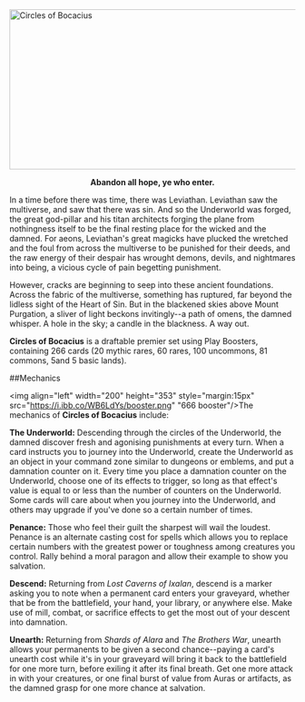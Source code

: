 <img src="https://grapplex.github.io/sets/666-files/logo.png" alt="Circles of Bocacius" width="516" height="282">

**<p style="text-align: center;">Abandon all hope, ye who enter.</p>**

In a time before there was time, there was Leviathan. Leviathan saw the multiverse, and saw that there was sin. And so the Underworld was forged, the great god-pillar and his titan architects forging the plane from nothingness itself to be the final resting place for the wicked and the damned. For aeons, Leviathan's great magicks have plucked the wretched and the foul from across the multiverse to be punished for their deeds, and the raw energy of their despair has wrought demons, devils, and nightmares into being, a vicious cycle of pain begetting punishment.

However, cracks are beginning to seep into these ancient foundations. Across the fabric of the multiverse, something has ruptured, far beyond the lidless sight of the Heart of Sin. But in the blackened skies above Mount Purgation, a sliver of light beckons invitingly--a path of omens, the damned whisper. A hole in the sky; a candle in the blackness. A way out.

**Circles of Bocacius** is a draftable premier set using Play Boosters, containing 266 cards (20 mythic rares, 60 rares, 100 uncommons, 81 commons, 5and 5 basic lands).

##Mechanics

<img align="left" width="200" height="353" style="margin:15px" src="https://i.ibb.co/WB6LdYs/booster.png" "666 booster"/>The mechanics of **Circles of Bocacius** include:

**The Underworld:** Descending through the circles of the Underworld, the damned discover fresh and agonising punishments at every turn. When a card instructs you to journey into the Underworld, create the Underworld as an object in your command zone similar to dungeons or emblems, and put a damnation counter on it. Every time you place a damnation counter on the Underworld, choose one of its effects to trigger, so long as that effect's value is equal to or less than the number of counters on the Underworld. Some cards will care about when you journey into the Underworld, and others may upgrade if you've done so a certain number of times.

**Penance:** Those who feel their guilt the sharpest will wail the loudest. Penance is an alternate casting cost for spells which allows you to replace certain numbers with the greatest power or toughness among creatures you control. Rally behind a moral paragon and allow their example to show you salvation.

**Descend:** Returning from *Lost Caverns of Ixalan*, descend is a marker asking you to note when a permanent card enters your graveyard, whether that be from the battlefield, your hand, your library, or anywhere else. Make use of mill, combat, or sacrifice effects to get the most out of your descent into damnation.

**Unearth:** Returning from *Shards of Alara* and *The Brothers War*, unearth allows your permanents to be given a second chance--paying a card's unearth cost while it's in your graveyard will bring it back to the battlefield for one more turn, before exiling it after its final breath. Get one more attack in with your creatures, or one final burst of value from Auras or artifacts, as the damned grasp for one more chance at salvation.